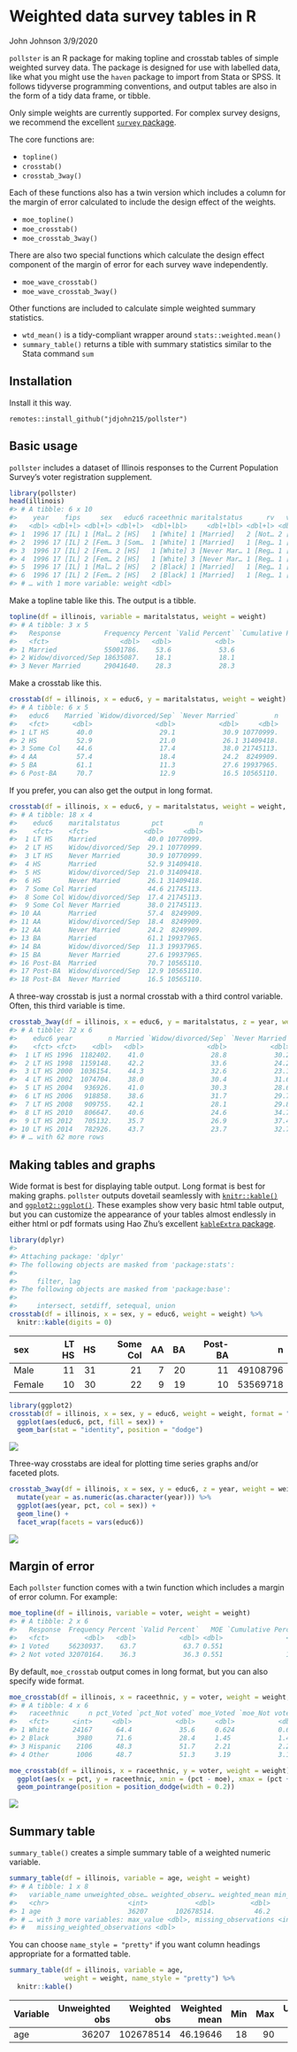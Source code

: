 Weighted data survey tables in R
================
John Johnson
3/9/2020

`pollster` is an R package for making topline and crosstab tables of
simple weighted survey data. The package is designed for use with
labelled data, like what you might use the `haven` package to import
from Stata or SPSS. It follows tidyverse programming conventions, and
output tables are also in the form of a tidy data frame, or tibble.

Only simple weights are currently supported. For complex survey designs,
we recommend the excellent [`survey`
package](http://r-survey.r-forge.r-project.org/survey/).

The core functions are:

  - `topline()`
  - `crosstab()`
  - `crosstab_3way()`

Each of these functions also has a twin version which includes a column
for the margin of error calculated to include the design effect of the
weights.

  - `moe_topline()`
  - `moe_crosstab()`
  - `moe_crosstab_3way()`

There are also two special functions which calculate the design effect
component of the margin of error for each survey wave independently.

  - `moe_wave_crosstab()`
  - `moe_wave_crosstab_3way()`

Other functions are included to calculate simple weighted summary
statistics.

  - `wtd_mean()` is a tidy-compliant wrapper around
    `stats::weighted.mean()`
  - `summary_table()` returns a tible with summary statistics similar to
    the Stata command `sum`

## Installation

Install it this way.

    remotes::install_github("jdjohn215/pollster")

## Basic usage

`pollster` includes a dataset of Illinois responses to the Current
Population Survey’s voter registration supplement.

``` r
library(pollster)
head(illinois)
#> # A tibble: 6 x 10
#>    year    fips     sex   educ6 raceethnic maritalstatus      rv   voter   age
#>   <dbl> <dbl+l> <dbl+l> <dbl+l>  <dbl+lbl>     <dbl+lbl> <dbl+l> <dbl+l> <dbl>
#> 1  1996 17 [IL] 1 [Mal… 2 [HS]   1 [White] 1 [Married]   2 [Not… 2 [Not…    29
#> 2  1996 17 [IL] 2 [Fem… 3 [Som…  1 [White] 1 [Married]   1 [Reg… 1 [Vot…    28
#> 3  1996 17 [IL] 2 [Fem… 2 [HS]   1 [White] 3 [Never Mar… 1 [Reg… 1 [Vot…    82
#> 4  1996 17 [IL] 2 [Fem… 2 [HS]   1 [White] 3 [Never Mar… 1 [Reg… 1 [Vot…    72
#> 5  1996 17 [IL] 1 [Mal… 2 [HS]   2 [Black] 1 [Married]   1 [Reg… 1 [Vot…    75
#> 6  1996 17 [IL] 2 [Fem… 2 [HS]   2 [Black] 1 [Married]   1 [Reg… 1 [Vot…    60
#> # … with 1 more variable: weight <dbl>
```

Make a topline table like this. The output is a tibble.

``` r
topline(df = illinois, variable = maritalstatus, weight = weight)
#> # A tibble: 3 x 5
#>   Response           Frequency Percent `Valid Percent` `Cumulative Percent`
#>   <fct>                  <dbl>   <dbl>           <dbl>                <dbl>
#> 1 Married            55001786.    53.6            53.6                 53.6
#> 2 Widow/divorced/Sep 18635087.    18.1            18.1                 71.7
#> 3 Never Married      29041640.    28.3            28.3                100
```

Make a crosstab like this.

``` r
crosstab(df = illinois, x = educ6, y = maritalstatus, weight = weight)
#> # A tibble: 6 x 5
#>   educ6    Married `Widow/divorced/Sep` `Never Married`         n
#>   <fct>      <dbl>                <dbl>           <dbl>     <dbl>
#> 1 LT HS       40.0                 29.1            30.9 10770999.
#> 2 HS          52.9                 21.0            26.1 31409418.
#> 3 Some Col    44.6                 17.4            38.0 21745113.
#> 4 AA          57.4                 18.4            24.2  8249909.
#> 5 BA          61.1                 11.3            27.6 19937965.
#> 6 Post-BA     70.7                 12.9            16.5 10565110.
```

If you prefer, you can also get the output in long
format.

``` r
crosstab(df = illinois, x = educ6, y = maritalstatus, weight = weight, format = "long")
#> # A tibble: 18 x 4
#>    educ6    maritalstatus        pct         n
#>    <fct>    <fct>              <dbl>     <dbl>
#>  1 LT HS    Married             40.0 10770999.
#>  2 LT HS    Widow/divorced/Sep  29.1 10770999.
#>  3 LT HS    Never Married       30.9 10770999.
#>  4 HS       Married             52.9 31409418.
#>  5 HS       Widow/divorced/Sep  21.0 31409418.
#>  6 HS       Never Married       26.1 31409418.
#>  7 Some Col Married             44.6 21745113.
#>  8 Some Col Widow/divorced/Sep  17.4 21745113.
#>  9 Some Col Never Married       38.0 21745113.
#> 10 AA       Married             57.4  8249909.
#> 11 AA       Widow/divorced/Sep  18.4  8249909.
#> 12 AA       Never Married       24.2  8249909.
#> 13 BA       Married             61.1 19937965.
#> 14 BA       Widow/divorced/Sep  11.3 19937965.
#> 15 BA       Never Married       27.6 19937965.
#> 16 Post-BA  Married             70.7 10565110.
#> 17 Post-BA  Widow/divorced/Sep  12.9 10565110.
#> 18 Post-BA  Never Married       16.5 10565110.
```

A three-way crosstab is just a normal crosstab with a third control
variable. Often, this third variable is
time.

``` r
crosstab_3way(df = illinois, x = educ6, y = maritalstatus, z = year, weight = weight)
#> # A tibble: 72 x 6
#>    educ6 year         n Married `Widow/divorced/Sep` `Never Married`
#>    <fct> <fct>    <dbl>   <dbl>                <dbl>           <dbl>
#>  1 LT HS 1996  1182402.    41.0                 28.8            30.2
#>  2 LT HS 1998  1159148.    42.2                 33.6            24.2
#>  3 LT HS 2000  1036154.    44.3                 32.6            23.1
#>  4 LT HS 2002  1074704.    38.0                 30.4            31.6
#>  5 LT HS 2004   936926.    41.0                 30.3            28.6
#>  6 LT HS 2006   918858.    38.6                 31.7            29.7
#>  7 LT HS 2008   909755.    42.1                 28.1            29.8
#>  8 LT HS 2010   806647.    40.6                 24.6            34.7
#>  9 LT HS 2012   705132.    35.7                 26.9            37.4
#> 10 LT HS 2014   782926.    43.7                 23.7            32.7
#> # … with 62 more rows
```

## Making tables and graphs

Wide format is best for displaying table output. Long format is best for
making graphs. `pollster` outputs dovetail seamlessly with
[`knitr::kable()`](https://www.rdocumentation.org/packages/knitr/versions/1.28/topics/kable)
and [`ggplot2::ggplot()`](https://ggplot2.tidyverse.org/). These
examples show very basic html table output, but you can customize the
appearance of your tables almost endlessly in either html or pdf formats
using Hao Zhu’s excellent [`kableExtra`
package](https://haozhu233.github.io/kableExtra/).

``` r
library(dplyr)
#> 
#> Attaching package: 'dplyr'
#> The following objects are masked from 'package:stats':
#> 
#>     filter, lag
#> The following objects are masked from 'package:base':
#> 
#>     intersect, setdiff, setequal, union
crosstab(df = illinois, x = sex, y = educ6, weight = weight) %>%
  knitr::kable(digits = 0)
```

| sex    | LT HS | HS | Some Col | AA | BA | Post-BA |        n |
| :----- | ----: | -: | -------: | -: | -: | ------: | -------: |
| Male   |    11 | 31 |       21 |  7 | 20 |      11 | 49108796 |
| Female |    10 | 30 |       22 |  9 | 19 |      10 | 53569718 |

``` r
library(ggplot2)
crosstab(df = illinois, x = sex, y = educ6, weight = weight, format = "long") %>%
  ggplot(aes(educ6, pct, fill = sex)) +
  geom_bar(stat = "identity", position = "dodge")
```

![](man/figures/README-unnamed-chunk-8-1.png)<!-- -->

Three-way crosstabs are ideal for plotting time series graphs and/or
faceted
plots.

``` r
crosstab_3way(df = illinois, x = sex, y = educ6, z = year, weight = weight, format = "long") %>%
  mutate(year = as.numeric(as.character(year))) %>%
  ggplot(aes(year, pct, col = sex)) +
  geom_line() +
  facet_wrap(facets = vars(educ6))
```

![](man/figures/README-unnamed-chunk-9-1.png)<!-- -->

## Margin of error

Each `pollster` function comes with a twin function which includes a
margin of error column. For example:

``` r
moe_topline(df = illinois, variable = voter, weight = weight)
#> # A tibble: 2 x 6
#>   Response  Frequency Percent `Valid Percent`   MOE `Cumulative Percent`
#>   <fct>         <dbl>   <dbl>           <dbl> <dbl>                <dbl>
#> 1 Voted     56230937.    63.7            63.7 0.551                 63.7
#> 2 Not voted 32070164.    36.3            36.3 0.551                100
```

By default, `moe_crosstab` output comes in long format, but you can also
specify wide
format.

``` r
moe_crosstab(df = illinois, x = raceethnic, y = voter, weight = weight, format = "wide")
#> # A tibble: 4 x 6
#>   raceethnic     n pct_Voted `pct_Not voted` moe_Voted `moe_Not voted`
#>   <fct>      <int>     <dbl>           <dbl>     <dbl>           <dbl>
#> 1 White      24167      64.4            35.6     0.624           0.624
#> 2 Black       3980      71.6            28.4     1.45            1.45 
#> 3 Hispanic    2106      48.3            51.7     2.21            2.21 
#> 4 Other       1006      48.7            51.3     3.19            3.19
```

``` r
moe_crosstab(df = illinois, x = raceethnic, y = voter, weight = weight) %>%
  ggplot(aes(x = pct, y = raceethnic, xmin = (pct - moe), xmax = (pct + moe), color = voter)) +
  geom_pointrange(position = position_dodge(width = 0.2))
```

![](man/figures/README-unnamed-chunk-12-1.png)<!-- -->

## Summary table

`summary_table()` creates a simple summary table of a weighted numeric
variable.

``` r
summary_table(df = illinois, variable = age, weight = weight)
#> # A tibble: 1 x 8
#>   variable_name unweighted_obse… weighted_observ… weighted_mean min_value
#>   <chr>                    <int>            <dbl>         <dbl>     <dbl>
#> 1 age                      36207       102678514.          46.2        18
#> # … with 3 more variables: max_value <dbl>, missing_observations <int>,
#> #   missing_weighted_observations <dbl>
```

You can choose `name_style = "pretty"` if you want column headings
appropriate for a formatted table.

``` r
summary_table(df = illinois, variable = age, 
              weight = weight, name_style = "pretty") %>%
  knitr::kable()
```

| Variable | Unweighted obs | Weighted obs | Weighted mean | Min | Max | Unweighted missing | Weighted missing |
| :------- | -------------: | -----------: | ------------: | --: | --: | -----------------: | ---------------: |
| age      |          36207 |    102678514 |      46.19646 |  18 |  90 |                  0 |                0 |
